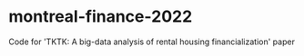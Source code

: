 # montreal-finance-2022

Code for 'TKTK: A big-data analysis of rental housing financialization' paper
